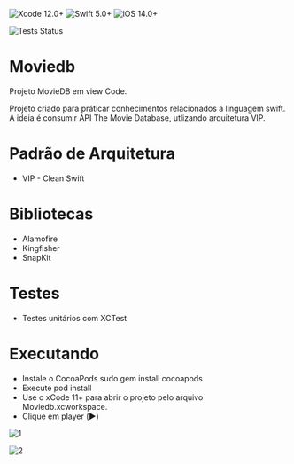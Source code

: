 ![Xcode 12.0+](https://img.shields.io/badge/Xcode-12.0%2B-blue.svg)
![Swift 5.0+](https://img.shields.io/badge/Swift-5.0%2B-orange.svg)
![iOS 14.0+](https://img.shields.io/badge/iOS-14.0%2B-blue.svg)

![Tests Status](https://github.com/hc-almeida/moviedb/actions/workflows/Testing.yml/badge.svg)

# Moviedb
Projeto MovieDB em view Code.

Projeto criado para práticar conhecimentos relacionados a linguagem swift. A ideia é consumir API The Movie Database, utlizando arquitetura VIP. 

# Padrão de Arquitetura
- VIP - Clean Swift

# Bibliotecas
- Alamofire 
- Kingfisher
- SnapKit

# Testes
- Testes unitários com XCTest

# Executando
- Instale o CocoaPods sudo gem install cocoapods
- Execute pod install
- Use o xCode 11+ para abrir o projeto pelo arquivo Moviedb.xcworkspace.
- Clique em player (▶️)

![1](https://user-images.githubusercontent.com/54284757/136089148-38d7929a-43aa-4446-89ba-e0e85e51fa26.gif)

![2](https://user-images.githubusercontent.com/54284757/136089175-e0ed2381-fc91-4e5d-be8b-33cb29db337a.gif)
